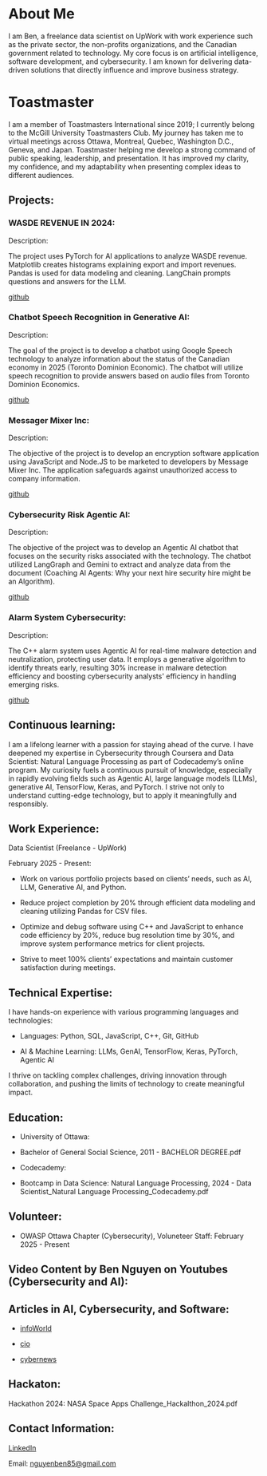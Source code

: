 # About Me

I am Ben, a freelance data scientist on UpWork with work experience such as the private sector, the non-profits organizations, and the Canadian government related to technology. My core focus is on artificial intelligence, software development, and cybersecurity. I am known for delivering data-driven solutions that directly influence and improve business strategy.

# Toastmaster

I am a member of Toastmasters International since 2019; I currently belong to the McGill University Toastmasters Club. My journey has taken me to virtual meetings across Ottawa, Montreal, Quebec, Washington D.C., Geneva, and Japan. Toastmaster helping me develop a strong command of public speaking, leadership, and presentation. It has improved my clarity, my confidence, and my adaptability when presenting complex ideas to different audiences.

## Projects:

### WASDE REVENUE IN 2024:

Description:

The project uses PyTorch for AI applications to analyze WASDE revenue. Matplotlib creates histograms explaining export and import revenues. Pandas is used for data       modeling and cleaning. LangChain prompts questions and answers for the LLM.

[github](https://github.com/ben854719/WASDE-Revenue-in-2024)

### Chatbot Speech Recognition in Generative AI:

Description:

The goal of the project is to develop a chatbot using Google Speech technology to analyze information about the status of the Canadian economy in 2025 (Toronto Dominion Economic). The chatbot will utilize speech recognition to provide answers based on audio files from Toronto Dominion Economics.

[github](https://github.com/ben854719/Chatbot-Speech-Recognition-in-Generative-AI)

### Messager Mixer Inc:

Description:

The objective of the project is to develop an encryption software application using JavaScript and Node.JS to be marketed to developers by Message Mixer Inc. The application safeguards against unauthorized access to company information.

[github](https://github.com/ben854719/Messager-Mixer-Inc)

### Cybersecurity Risk Agentic AI:

Description:

The objective of the project was to develop an Agentic AI chatbot that focuses on the security risks associated with the technology. The chatbot utilized LangGraph and Gemini to extract and analyze data from the document (Coaching AI Agents: Why your next hire security hire might be an Algorithm).

[github](https://github.com/ben854719/Cybersecurity-Risk-Agentic-AI)

### Alarm System Cybersecurity:

Description:

The C++ alarm system uses Agentic AI for real-time malware detection and neutralization, protecting user data. It employs a generative algorithm to identify threats early, resulting 30% increase in malware detection efficiency and boosting cybersecurity analysts' efficiency in handling emerging risks.

[github](https://github.com/ben854719/Alarm-System_Cybersecurity)

## Continuous learning:

I am a lifelong learner with a passion for staying ahead of the curve. I have deepened my expertise in Cybersecurity through Coursera and Data Scientist: Natural Language Processing as part of Codecademy’s online program. My curiosity fuels a continuous pursuit of knowledge, especially in rapidly evolving fields such as Agentic AI, large language models (LLMs), generative AI, TensorFlow, Keras, and PyTorch. I strive not only to understand cutting-edge technology, but to apply it meaningfully and responsibly.

## Work Experience:

Data Scientist (Freelance - UpWork) 

February 2025 -  Present:

- Work on various portfolio projects based on clients’ needs, such as AI, LLM, Generative AI, and Python.

- Reduce project completion by 20% through efficient data modeling and cleaning utilizing Pandas for CSV files.

- Optimize and debug software using C++ and JavaScript to enhance code efficiency by 20%, reduce bug resolution time by
  30%, and improve system performance metrics for client projects.
  
- Strive to meet 100% clients’ expectations and maintain customer satisfaction during meetings.

## Technical Expertise:

I have hands-on experience with various programming languages and technologies:

- Languages: Python, SQL, JavaScript, C++, Git, GitHub
  
- AI & Machine Learning: LLMs, GenAI, TensorFlow, Keras, PyTorch, Agentic AI

I thrive on tackling complex challenges, driving innovation through collaboration, and pushing the limits of technology to create meaningful impact.

## Education:

- University of Ottawa: 

 - Bachelor of General Social Science, 2011 - BACHELOR DEGREE.pdf

- Codecademy:

-  Bootcamp in Data Science: Natural Language Processing, 2024 - Data Scientist_Natural Language Processing_Codecademy.pdf

## Volunteer:

- OWASP Ottawa Chapter (Cybersecurity), Voluneteer Staff:  February 2025 - Present

## Video Content by Ben Nguyen on Youtubes (Cybersecurity and AI):

## Articles in AI, Cybersecurity, and Software:

- [infoWorld](https://www.infoworld.com/article/4033040/apache-flink-integrates-ai-for-real-time-decision-making.html?utm_date=20250804170331&utm_campaign=Infoworld%20US%20First%20Look&utm_content=slotno-5-title-Apache%20Flink%20integrates%20AI%20for%20real-time%20decision-making&utm_term=Infoworld%20US%20Editorial%20Newsletters&utm_medium=email&utm_source=Adestra&aid=29284023&huid=)

- [cio](https://www.cio.com/article/4030966/snowflake-and-databricks-vie-for-the-heart-of-enterprise-ai.html)

- [cybernews](https://cybernews.com/security/surveillance-balloons-redefining-intelligence/)

## Hackaton:

Hackathon 2024: NASA Space Apps Challenge_Hackalthon_2024.pdf

## Contact Information:

[LinkedIn](https://www.linkedin.com/in/ben-nguyen-77a44832/)

Email: nguyenben85@gmail.com





